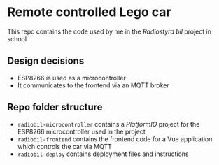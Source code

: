 # Remote controlled Lego car
This repo contains the code used by me in the *Radiostyrd bil* 
project in school.

## Design decisions
- ESP8266 is used as a microcontroller
- It communicates to the frontend via an MQTT broker

## Repo folder structure
- `radiobil-microcontroller` contains a *PlatformIO* project for the 
    ESP8266 microcontroller used in the project
- `radiobil-frontend` contains the frontend code for a Vue application
    which controls the car via MQTT
- `radiobil-deploy` contains deployment files and instructions
